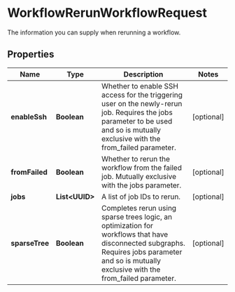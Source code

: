 

# WorkflowRerunWorkflowRequest

The information you can supply when rerunning a workflow.

## Properties

| Name | Type | Description | Notes |
|------------ | ------------- | ------------- | -------------|
|**enableSsh** | **Boolean** | Whether to enable SSH access for the triggering user on the newly-rerun job. Requires the jobs parameter to be used and so is mutually exclusive with the from_failed parameter. |  [optional] |
|**fromFailed** | **Boolean** | Whether to rerun the workflow from the failed job. Mutually exclusive with the jobs parameter. |  [optional] |
|**jobs** | **List&lt;UUID&gt;** | A list of job IDs to rerun. |  [optional] |
|**sparseTree** | **Boolean** | Completes rerun using sparse trees logic, an optimization for workflows that have disconnected subgraphs. Requires jobs parameter and so is mutually exclusive with the from_failed parameter. |  [optional] |



